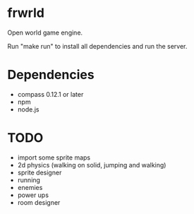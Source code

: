 frwrld
======

Open world game engine.

Run "make run" to install all dependencies and run the server.

Dependencies
============
* compass 0.12.1 or later
* npm
* node.js

TODO
====
* import some sprite maps
* 2d physics (walking on solid, jumping and walking)
* sprite designer
* running
* enemies
* power ups
* room designer
